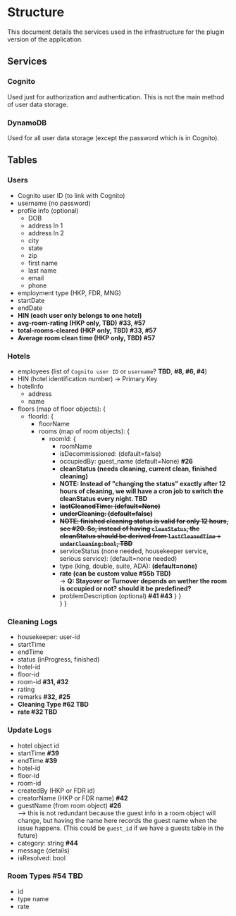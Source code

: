 
# Structure
This document details the services used in the infrastructure for the plugin version of the application.
## Services
### Cognito
Used just for authorization and authentication. This is not the main method of user data storage.
### DynamoDB
Used for all user data storage (except the password which is in Cognito).

## Tables
### Users
- Cognito user ID (to link with Cognito)
- username (no password)
- profile info (optional)
   - DOB
   - address ln 1
   - address ln 2
   - city
   - state
   - zip
   - first name
   - last name
   - email
   - phone
- employment type (HKP, FDR, MNG)
- startDate
- endDate
- **HIN (each user only belongs to one hotel)**
- **avg-room-rating (HKP only, TBD)** **#33, #57**
- **total-rooms-cleared (HKP only, TBD)** **#33, #57**
- **Average room clean time (HKP only, TBD)** **#57**

### Hotels
- employees (list of `Cognito user ID` or `username`? **TBD**, **#8, #6, #4**) 
- HIN (hotel identification number) -> Primary Key
- hotelInfo
   - address
   - name
- floors (map of floor objects): {
   - floorId: {
      - floorName 
      - rooms (map of room objects): {
         - roomId: {
            - roomName  
            - isDecommissioned: (default=false)
            - occupiedBy: guest_name (default=None) **#26**
            - **cleanStatus (needs cleaning, current clean, finished cleaning)**
            - **NOTE: Instead of "changing the status" exactly after 12 hours of cleaning, we will have a cron job to switch the cleanStatus every night. TBD**
            - ~~**lastCleanedTime: (default=None)**~~
            - ~~**underCleaning: (default=false)**~~
            - ~~**NOTE: finished cleaning status is valid for only 12 hours, see #20. So, instead of having `cleanStatus`, the cleanStatus should be derived from `lastCleanedTime` + `underCleaning:bool`, TBD**~~
            - serviceStatus (none needed, housekeeper service, serious service): (default=none needed)
            - type (king, double, suite, ADA): **(default=none)**
            - **rate (can be custom value #55b TBD)**  
               -> **Q: Stayover or Turnover depends on wether the room is occupied or not? should it be predefined?**
            - problemDescription (optional) **#41 #43**
         }
      }  
   }
}

### Cleaning Logs
- housekeeper: user-id
- startTime
- endTime
- status (inProgress, finished)
- hotel-id
- floor-id
- room-id **#31, #32**
- rating
- remarks **#32, #25**
- **Cleaning Type #62 TBD**
- **rate #32 TBD**

### Update Logs
- hotel object id
- startTime **#39**
- endTime **#39**
- hotel-id
- floor-id
- room-id
- createdBy (HKP or FDR id)
- creatorName (HKP or FDR name) **#42**
- guestName (from room object) **#26**  
--> this is not redundant because the guest info in a room object will change, but having the name here records the guest name when the issue happens. (This could be `guest_id` if we have a guests table in the future)
- category: string **#44**
- message (details)
- isResolved: bool

### Room Types #54 TBD
- id
- type name
- rate
